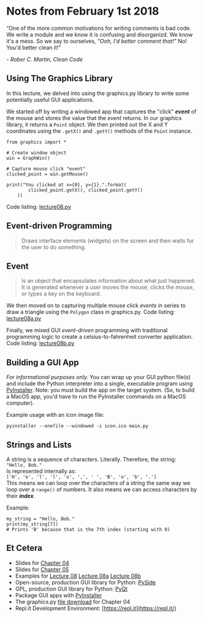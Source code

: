 # Notes from February 1st 2018
“One of the more common motivations for writing comments is bad code. We write a module and we know it is confusing and disorganizd. We know it's a mess. So we say to ourselves, *"Ooh, I'd better comment that!"* No! You'd better clean it!” 

<cite>- Rober C. Martin, *Clean Code*</cite>

## Using The Graphics Library
In this lecture, we delved into using the graphics.py library to write some potentially useful GUI applications.

We started off by writing a windowed app that captures the "click" ***event*** of the mouse and stores the value that the *event* returns. In our graphics library, it returns a `Point` object. We then printed out the X and Y coordinates using the `.getX()` and `.getY()` methods of the `Point` instance.

	from graphics import *
	
	# Create window object
	win = GraphWin()
	
	# Capture mouse click "event"
	clicked_point = win.getMouse()
	
	print("You clicked at x={0}, y={1}.".format(
	        clicked_point.getX(), clicked_point.getY()
	    ))

Code listing: [lecture08.py](../examples/lecture08.py)



## Event-driven Programming
>Draws interface elements (widgets) on the screen and then waits for the user to do something.

## Event
>Is an object that encapsulates information about what just happened. It is generated whenever a user moves the mouse, clicks the mouse, or types a key on the keyboard.

We then moved on to capturing multiple mouse click *events* in series to draw a triangle using the `Polygon` class in graphics.py. Code listing: [lecture08a.py](../examples/lecture08a.py)

Finally, we mixed GUI *event-driven* programming with traditional programming logic to create a celsius-to-fahrenheit converter application. Code listing: [lecture08b.py](../examples/lecture08b.py)

## Building a GUI App
*For informational purposes only.* You can wrap up your GUI python file(s) and include the Python interpreter into a single, executable program using [PyInstaller](https://pythonhosted.org/PyInstaller/). Note: you must build the app on the target system. (So, to build a MacOS app, you'd have to run the PyInstaller commands on a MacOS computer).

Example usage with an icon image file:

    pyinstaller --onefile --windowed -i icon.ico main.py

## Strings and Lists
A string is a sequence of characters. Literally. Therefore, the string:<br>
`"Hello, Bob."`<br>
Is represented internally as:<br>
`['H', 'e', 'l', 'l', 'o', ',', ' ', 'B', 'o', 'b', '.']`<br>
This means we can loop over the characters of a string the same way we loop over a `range()` of numbers. It also means we can access characters by their ***index***.

Example:
    
    my_string = "Hello, Bob."
    print(my_string[7])
    # Prints 'B' because that is the 7th index (starting with 0)


## Et Cetera
* Slides for [Chapter 04](http://mcsp.wartburg.edu/zelle/python/ppics3/slides/Chapter04.pptx)
* Slides for [Chapter 05](http://mcsp.wartburg.edu/zelle/python/ppics3/slides/Chapter05.pptx)
* Examples for [Lecture 08](../examples/lecture08.py) [Lecture 08a](../examples/lecture08a.py) [Lecture 08b](../examples/lecture08b.py)
* Open-source, production GUI library for Python: [PySide](https://wiki.qt.io/PySide)
* GPL, production GUI library for Python: [PyQt](https://riverbankcomputing.com/software/pyqt/intro)
* Package GUI apps with [PyInstaller](https://pythonhosted.org/PyInstaller/)
* The graphics.py [file download](https://canvas.seattlecentral.edu/courses/1411133/files/76130838/download?wrap=1) for Chapter 04
* Repl.it Development Environment: [https://repl.it](https://repl.it/)